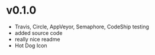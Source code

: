 # v0.1.0

* Travis, Circle, AppVeyor, Semaphore, CodeShip testing
* added source code
* really nice readme
* Hot Dog Icon

